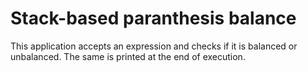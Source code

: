 # Stack-based paranthesis balance

This application accepts an expression and checks if it is balanced or unbalanced. The same is printed at the end of execution.